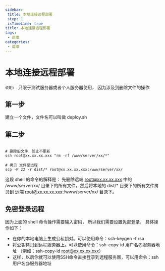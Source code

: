```yaml
---
sidebar: 
 title: 本地连接远程部署
 step: 1
 isTimeLine: true
title: 本地连接远程部署
tags:
 - 运维
categories:
 - 运维
---
```



# 本地连接远程部署
`说明: ` 只限于测试服务器或者个人服务器使用， 因为涉及到删除文件的操作

## 第一步
建立一个文件，文件名可以叫做 deploy.sh

## 第二步
```shell

# 删除旧文件，防止不更新
ssh root@xx.xx.xx.xxx "rm -rf /www/server/xx/*"  

# 拷贝 文件至远程
scp -P 22 -r dist/* root@xx.xx.xx.xxx:/www/server/xx/

```

这段 shell 的命令的解释是： 先删除远端 root@xx.xx.xx.xxx 中的 /www/server/xx/ 目录下的所有文件，然后将本地的 dist/* 目录下的所有文件拷贝到 远端 root@xx.xx.xx.xxx:/www/server/xx/ 目录下。

## 免密登录远程
因为上面的 shell 命令操作需要输入密码， 所以我们需要设置免密登录， 具体操作如下：
- 在你的本地电脑上生成公私钥对。可以使用命令：ssh-keygen -t rsa
- 将公钥拷贝到远程服务器上。可以使用命令：ssh-copy-id 用户名@服务器地址 （例如：ssh-copy-id root@xx.xx.xx.xxx）
- 这样，以后你就可以使用SSH命令直接登录到远程服务器，可以用命令：ssh 用户名@服务器地址
